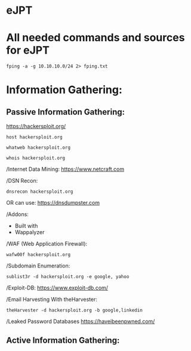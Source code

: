 # eJPT
# All needed commands and sources for eJPT


```
fping -a -g 10.10.10.0/24 2> fping.txt
```
# Information Gathering:
## Passive Information Gathering:
https://hackersploit.org/
```
host hackersploit.org
```
```
whatweb hackersploit.org
```
```
whois hackersploit.org
```
/Internet Data Mining:
https://www.netcraft.com

/DSN Recon:
```
dnsrecon hackersploit.org
```
OR can use: https://dnsdumpster.com 

/Addons:
- Built with
- Wappalyzer

/WAF (Web Application Firewall):
```
wafw00f hackersploit.org
```
/Subdomain Enumeration:
```
sublist3r -d hackersploit.org -e google, yahoo
```
/Exploit-DB:
https://www.exploit-db.com/

/Email Harvesting With theHarvester:
```
theHarvester -d hackersploit.org -b google,linkedin
```
/Leaked Password Databases
https://haveibeenpwned.com/

## Active Information Gathering:

